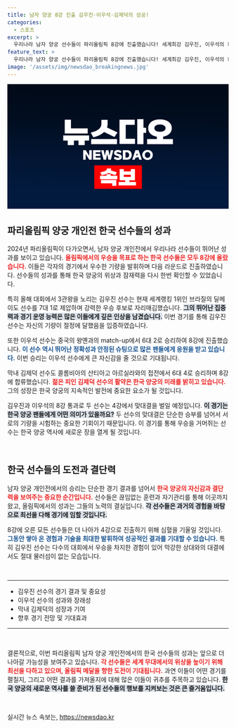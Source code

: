 ```yaml
---
title: 남자 양궁 8강 진출 김우진·이우석·김제덕의 성공!
categories:
  - 스포츠
excerpt: >
  우리나라 남자 양궁 선수들이 파리올림픽 8강에 진출했습니다! 세계최강 김우진, 이우석의 화려한 승리와 막내 김제덕의 접전 승리로 눈길을 끄는 대진이 펼쳐집니다. 올림픽 금메달의 꿈이 더욱 가까워졌습니다!
feature_text: >
  우리나라 남자 양궁 선수들이 파리올림픽 8강에 진출했습니다! 세계최강 김우진, 이우석의 화려한 승리와 막내 김제덕의 접전 승리로 눈길을 끄는 대진이 펼쳐집니다. 올림픽 금메달의 꿈이 더욱 가까워졌습니다!
image: '/assets/img/newsdao_breakingnews.jpg'
---
```


<p><img src="/assets/img/newsdao_breakingnews.jpg" alt="bookingtag 속보" /></p>

<h2 data-ke-size="size26">파리올림픽 양궁 개인전 한국 선수들의 성과</h2>

<p data-ke-size="size16">2024년 파리올림픽이 다가오면서, 남자 양궁 개인전에서 우리나라 선수들이 뛰어난 성과를 보이고 있습니다. <b><span style="color: #ee2323;">올림픽에서의 우승을 목표로 하는 한국 선수들은 모두 8강에 올랐습니다.</span></b> 이들은 각자의 경기에서 우수한 기량을 발휘하며 다음 라운드로 진출하였습니다. 선수들의 성과를 통해 한국 양궁의 위상과 잠재력을 다시 한번 확인할 수 있었습니다.</p>

<p data-ke-size="size16">특히 올해 대회에서 3관왕을 노리는 김우진 선수는 현재 세계랭킹 1위인 브라질의 딜메이도 선수를 7대 1로 제압하며 강력한 우승 후보로 자리매김했습니다. <b><span style="background-color: #21538527;">그의 뛰어난 집중력과 경기 운영 능력은 많은 이들에게 깊은 인상을 남겼습니다.</span></b> 이번 경기를 통해 김우진 선수는 자신의 기량이 절정에 달했음을 입증하였습니다.</p>

<p data-ke-size="size16">또한 이우석 선수는 중국의 왕옌과의 match-up에서 6대 2로 승리하여 8강에 진출했습니다. <b><span style="color: #1a5490;">이 선수 역시 뛰어난 정확성과 안정된 슈팅으로 많은 팬들에게 응원을 받고 있습니다.</span></b> 이번 승리는 이우석 선수에게 큰 자신감을 줄 것으로 기대됩니다.</p>

<p data-ke-size="size16">막내 김제덕 선수도 콜롬비아의 산티아고 아르실라와의 접전에서 6대 4로 승리하며 8강에 합류했습니다. <b><span style="color: #ee2323;">젊은 피인 김제덕 선수의 활약은 한국 양궁의 미래를 밝히고 있습니다.</span></b> 그의 성장은 한국 양궁의 지속적인 발전에 중요한 요소가 될 것입니다.</p>

<p data-ke-size="size16">김우진과 이우석의 8강 통과로 두 선수는 4강에서 맞대결을 벌일 예정입니다. <b><span style="background-color: #21538527;">이 경기는 한국 양궁 팬들에게 어떤 의미가 있을까요?</span></b> 두 선수의 맞대결은 단순한 승부를 넘어서 서로의 기량을 시험하는 중요한 기회이기 때문입니다. 이 경기를 통해 우승을 거머쥐는 선수는 한국 양궁 역사에 새로운 장을 열게 될 것입니다.</p>

<p data-ke-size="size16">&nbsp;</p>

<h2 data-ke-size="size26">한국 선수들의 도전과 결단력</h2>

<p data-ke-size="size16">남자 양궁 개인전에서의 승리는 단순한 경기 결과를 넘어서 <b><span style="color: #ee2323;">한국 양궁의 자신감과 결단력을 보여주는 중요한 순간입니다.</span></b> 선수들은 끊임없는 훈련과 자기관리를 통해 이곳까지 왔고, 올림픽에서의 성과는 그들의 노력의 결실입니다. <b><span style="background-color: #21538527;">각 선수들은 과거의 경험을 바탕으로 최선을 다해 경기에 임할 것입니다.</span></b></p>

<p data-ke-size="size16">8강에 오른 모든 선수들은 더 나아가 4강으로 진출하기 위해 심혈을 기울일 것입니다. <b><span style="color: #1a5490;">그동안 쌓아 온 경험과 기술을 최대한 발휘하여 성공적인 결과를 기대할 수 있습니다.</span></b> 특히 김우진 선수는 다수의 대회에서 우승을 차지한 경험이 있어 막강한 상대와의 대결에서도 절대 물러섬이 없는 모습입니다.</p>

<p data-ke-size="size16">&nbsp;</p>

<hr>

<ul>
    <li>김우진 선수의 경기 결과 및 중요성</li>
    <li>이우석 선수의 성과와 장래성</li>
    <li>막내 김제덕의 성장과 기여</li>
    <li>향후 경기 전망 및 기대효과</li>
</ul>

<hr>

<p data-ke-size="size16">&nbsp;</p>

<p data-ke-size="size16">결론적으로, 이번 파리올림픽 남자 양궁 개인전에서의 한국 선수들의 성과는 앞으로 더 나아갈 가능성을 보여주고 있습니다. <b><span style="color: #ee2323;">각 선수들은 세계 무대에서의 위상을 높이기 위해 최선을 다하고 있으며, 올림픽 메달을 향한 도전이 기대됩니다.</span></b> 과연 이들이 어떤 경기를 펼칠지, 그리고 어떤 결과를 가져올지에 대해 많은 이들이 귀추를 주목하고 있습니다. <b><span style="background-color: #21538527;">한국 양궁의 새로운 역사를 쓸 준비가 된 선수들의 행보를 지켜보는 것은 큰 즐거움입니다.</span></b></p>

<p data-ke-size="size16">&nbsp;</p>
실시간 뉴스 속보는, <a href="https://newsdao.kr" rel="dofollow">https://newsdao.kr</a>


